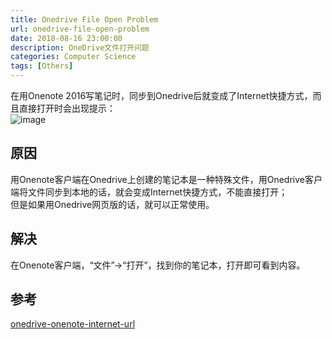 ```yaml
---
title: Onedrive File Open Problem
url: onedrive-file-open-problem
date: 2018-08-16 23:00:00
description: OneDrive文件打开问题
categories: Computer Science
tags: [Others]
---
```


在用Onenote 2016写笔记时，同步到Onedrive后就变成了Internet快捷方式，而且直接打开时会出现提示：  
![image](https://img2020.cnblogs.com/blog/1260581/202201/1260581-20220108200433406-2018295429.png)

## 原因
用Onenote客户端在Onedrive上创建的笔记本是一种特殊文件，用Onedrive客户端将文件同步到本地的话，就会变成Internet快捷方式，不能直接打开；  
但是如果用Onedrive网页版的话，就可以正常使用。

## 解决
在Onenote客户端，“文件”->“打开”，找到你的笔记本，打开即可看到内容。

## 参考
[onedrive-onenote-internet-url](http://cn.onenotegem.com/24120352653838239064/-onedrive-onenote-internet-url)